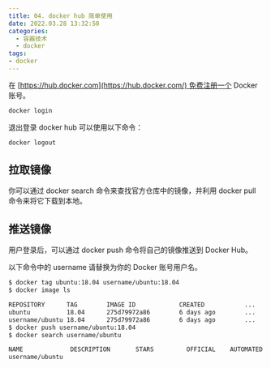 ```yaml
---
title: 04. docker hub 简单使用
date: 2022.03.28 13:32:50
categories:
  - 容器技术
  - docker
tags:
- docker
---
```


在 [https://hub.docker.com](https://hub.docker.com/) 免费注册一个 Docker 账号。

```sh
docker login
```

退出登录 docker hub 可以使用以下命令：

```sh
docker logout
```

## 拉取镜像

你可以通过 docker search 命令来查找官方仓库中的镜像，并利用 docker pull 命令来将它下载到本地。

## 推送镜像

用户登录后，可以通过 docker push 命令将自己的镜像推送到 Docker Hub。

以下命令中的 username 请替换为你的 Docker 账号用户名。

```sh
$ docker tag ubuntu:18.04 username/ubuntu:18.04
$ docker image ls

REPOSITORY      TAG        IMAGE ID            CREATED           ...
ubuntu          18.04      275d79972a86        6 days ago        ...
username/ubuntu 18.04      275d79972a86        6 days ago        ...
$ docker push username/ubuntu:18.04
$ docker search username/ubuntu

NAME             DESCRIPTION       STARS         OFFICIAL    AUTOMATED
username/ubuntu
```
